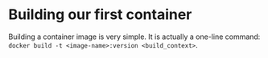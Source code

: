 # Building our first container

Building a container image is very simple. It is actually a one-line command: `docker build -t <image-name>:version <build_context>`.